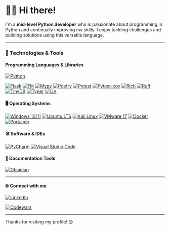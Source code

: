 # 👨‍💻 Hi there!

I'm a **mid-level Python developer** who is passionate about programming in Python and continually improving my skills. I enjoy tackling challenges and building solutions using this versatile language.

---

### 🧰 Technologies & Tools

#### Programming Languages & Libraries
  
[![Python](https://img.shields.io/badge/Python-3.13.2-blue?logo=python&logoColor=white)](https://www.python.org/)

[![Flask](https://img.shields.io/badge/Flask-2.3.2-000000?logo=flask&logoColor=white)](https://flask.palletsprojects.com/) [![Flit](https://img.shields.io/badge/Flit-3.8.0-blue?logo=python&logoColor=white)](https://flit.readthedocs.io/) [![Mypy](https://img.shields.io/badge/Mypy-1.14.1-000000?logo=mypy&logoColor=white)](http://mypy-lang.org/) [![Poetry](https://img.shields.io/badge/Poetry-1.9.0-000000?logo=poetry&logoColor=white)](https://python-poetry.org/) [![Pytest](https://img.shields.io/badge/Pytest-8.3.4-0A8E00?logo=pytest&logoColor=white)](https://pytest.org/) [![Pytest-cov](https://img.shields.io/badge/Pytest--cov-4.1.0-E6522C?logo=pytest&logoColor=white)](https://pypi.org/project/pytest-cov/) [![Rich](https://img.shields.io/badge/Rich-13.7.1-6f42c1?logo=rich&logoColor=white)](https://rich.readthedocs.io/) [![Ruff](https://img.shields.io/badge/Ruff-0.0.300-2E8B57?logo=ruff&logoColor=white)](https://ruff.rs/) [![TinyDB](https://img.shields.io/badge/TinyDB-5.2.0-FFD700?logo=tinydb&logoColor=white)](https://tinydb.readthedocs.io/) [![Typer](https://img.shields.io/badge/Typer-0.10.1-0F9D58?logo=typer&logoColor=white)](https://typer.tiangolo.com/) [![UV](https://img.shields.io/badge/UV-0.5.28-8E44AD?logo=astral&logoColor=white)](https://docs.astral.sh/uv/)


 


#### 🖥️ Operating Systems
[![Windows 10/11](https://img.shields.io/badge/Windows%2010%20and%2011-10.0_22H2-0078D6?logo=windows&logoColor=white)](https://www.microsoft.com/windows)
[![Ubuntu LTS](https://img.shields.io/badge/Ubuntu%2024.04-E95420?logo=ubuntu&logoColor=white)](https://ubuntu.com/)
[![Kali Linux](https://img.shields.io/badge/Kali%20Linux-2024.1-557C8A?logo=kali&logoColor=white)](https://www.kali.org/)
[![VMware 17](https://img.shields.io/badge/VMware%2017-17.0-607078?logo=vmware&logoColor=white)](https://www.vmware.com/)
[![Docker](https://img.shields.io/badge/Docker-24.0.5-2496ED?logo=docker&logoColor=white)](https://www.docker.com/)
[![Portainer](https://img.shields.io/badge/Portainer-2.26.1-3498db?logo=portainer&logoColor=white)](https://www.portainer.io/)


#### 🛠️ Software & IDEs
[![PyCharm](https://img.shields.io/badge/PyCharm-2024.3.1.1-000000?logo=pycharm&logoColor=white)](https://www.jetbrains.com/pycharm/)
[![Visual Studio Code](https://img.shields.io/badge/VS_Code-1.77.3-007ACC?logo=visual-studio-code&logoColor=white)](https://code.visualstudio.com/)

#### 📄 Documentation Tools

[![Obsidian](https://img.shields.io/badge/Obsidian-1.7.7-483699?logo=obsidian&logoColor=white)](https://obsidian.md/)

---

#### 🌐 Connect with me
[![LinkedIn](https://img.shields.io/badge/LinkedIn-2025-0A66C2?logo=linkedin&logoColor=white)](https://www.linkedin.com/in/piotr-lipinski-pl/)

[![Codewars](https://www.codewars.com/users/piotrlipinski/badges/small)](https://www.codewars.com/users/piotrlipinski)

---

Thanks for visiting my profile! 😊
